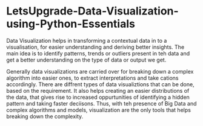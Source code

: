 # LetsUpgrade-Data-Visualization-using-Python-Essentials

Data Visualization helps in transforming a contextual data in to a visualisation, for easier understanding and deriving better insights. The main idea is to identify patterns, trends or outliers present in teh data and get a better understanding on the type of data or output we get. 

Generally data visualizations are carried over for breaking down a complex algorithm into easier ones, to extract interpretations and take cations accordingly.
There are diffrent types of data visualiztions that can be done, based on the requirement. It also helps creating an easier distributions of the data, that gives rise to increased oppurtunities of identifying a hidden pattern and taking faster deciisons. Thus, with teh presence of Big Data and complex algorithms and models, visualization are the only tools that helps breaking down the complexity. 
